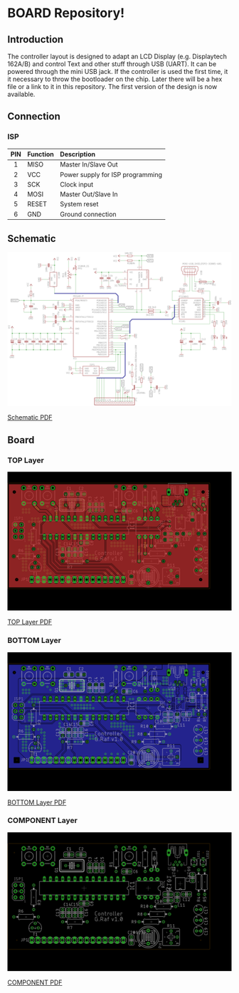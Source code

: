 # BOARD Repository!

## Introduction

The controller layout is designed to adapt an LCD Display (e.g. Displaytech 162A/B) and control Text and other stuff through USB (UART). It can be powered through the mini USB jack. If the controller is used the first time, it it necessary to throw the bootloader on the chip. Later there will be a hex file or a link to it in this repository. The first version of the design is now available.

## Connection

### ISP

| PIN | Function | Description                              |
|:---:|:---------|:-----------------------------------------|
| 1   | MISO     | Master In/Slave Out                      |
| 2   | VCC      | Power supply for ISP programming         |
| 3   | SCK      | Clock input                              |
| 4   | MOSI     | Master Out/Slave In                      |
| 5   | RESET    | System reset                             |
| 6   | GND      | Ground connection                        |

## Schematic

![Schematic Description](https://raw.githubusercontent.com/sunriax/board/master/controller/doc/controller_SCH.png "Schematic Description")

[Schematic PDF](https://raw.githubusercontent.com/sunriax/board/master/controller/doc/controller_SCH.pdf)

## Board

### TOP Layer

![TOP Layer Description](https://raw.githubusercontent.com/sunriax/board/master/controller/doc/controller_TOP.png "TOP Layer Description")

[TOP Layer PDF](https://raw.githubusercontent.com/sunriax/board/master/controller/doc/controller_TOP.pdf)

### BOTTOM Layer

![BOTTOM Layer Description](https://raw.githubusercontent.com/sunriax/board/master/controller/doc/controller_BOT.png "BOTTOM Layer Description")

[BOTTOM Layer PDF](https://raw.githubusercontent.com/sunriax/board/master/controller/doc/controller_BOT.pdf)

### COMPONENT Layer

![COMPONENT Layer Description](https://raw.githubusercontent.com/sunriax/board/master/controller/doc/controller_COM.png "COMPONENT Layer Description")

[COMPONENT PDF](https://raw.githubusercontent.com/sunriax/board/master/controller/doc/controller_COM.pdf)

